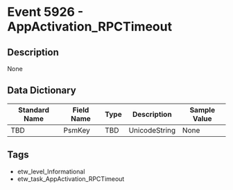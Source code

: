 # Event 5926 - AppActivation_RPCTimeout

## Description
None

## Data Dictionary
|Standard Name|Field Name|Type|Description|Sample Value|
|---|---|---|---|---|
|TBD|PsmKey|TBD|UnicodeString|None|None|

## Tags
* etw_level_Informational
* etw_task_AppActivation_RPCTimeout